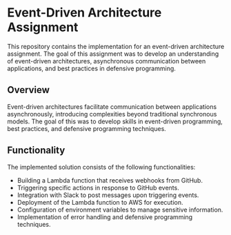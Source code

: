 # Event-Driven Architecture Assignment

This repository contains the implementation for an event-driven architecture assignment. The goal of this assignment was to develop an understanding of event-driven architectures, asynchronous communication between applications, and best practices in defensive programming.

## Overview
Event-driven architectures facilitate communication between applications asynchronously, introducing complexities beyond traditional synchronous models. The goal of this was to develop skills in event-driven programming, best practices, and defensive programming techniques.

## Functionality
The implemented solution consists of the following functionalities:
- Building a Lambda function that receives webhooks from GitHub.
- Triggering specific actions in response to GitHub events.
- Integration with Slack to post messages upon triggering events.
- Deployment of the Lambda function to AWS for execution.
- Configuration of environment variables to manage sensitive information.
- Implementation of error handling and defensive programming techniques.

